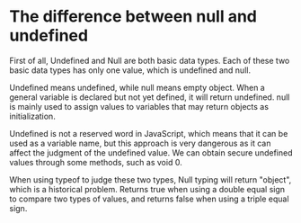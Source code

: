 # The difference between null and undefined

First of all, Undefined and Null are both basic data types. Each of these two basic data types has only one value, which is undefined and null.

Undefined means undefined, while null means empty object. When a general variable is declared but not yet defined, it will return undefined. null is mainly used to assign values to variables that may return objects as initialization.

Undefined is not a reserved word in JavaScript, which means that it can be used as a variable name, but this approach is very dangerous as it can affect the judgment of the undefined value. We can obtain secure undefined values through some methods, such as void 0.

When using typeof to judge these two types, Null typing will return "object", which is a historical problem. Returns true when using a double equal sign to compare two types of values, and returns false when using a triple equal sign.